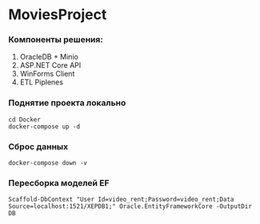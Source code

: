 # MoviesProject

### Компоненты решения:
1. OracleDB + Minio
2. ASP.NET Core API
3. WinForms Client
4. ETL Piplenes


### Поднятие проекта локально
```
cd Docker
docker-compose up -d
```

### Сброс данных
```
docker-compose down -v
```

### Пересборка моделей EF
```
Scaffold-DbContext "User Id=video_rent;Password=video_rent;Data Source=localhost:1521/XEPDB1;" Oracle.EntityFrameworkCore -OutputDir DB
```
